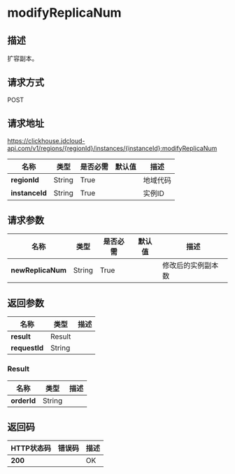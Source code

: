 # modifyReplicaNum


## 描述
扩容副本。

## 请求方式
POST

## 请求地址
https://clickhouse.jdcloud-api.com/v1/regions/{regionId}/instances/{instanceId}:modifyReplicaNum

|名称|类型|是否必需|默认值|描述|
|---|---|---|---|---|
|**regionId**|String|True| |地域代码|
|**instanceId**|String|True| |实例ID|

## 请求参数
|名称|类型|是否必需|默认值|描述|
|---|---|---|---|---|
|**newReplicaNum**|String|True| |修改后的实例副本数|


## 返回参数
|名称| 类型      |描述|
|---|---------|---|
|**result**| Result  | |
|**requestId**| String  | |

### <div id="Result">Result</div>
|名称|类型|描述|
|---|---|---|
|**orderId**|String| |

## 返回码
|HTTP状态码|错误码|描述|
|---|---|---|
|**200**||OK|
